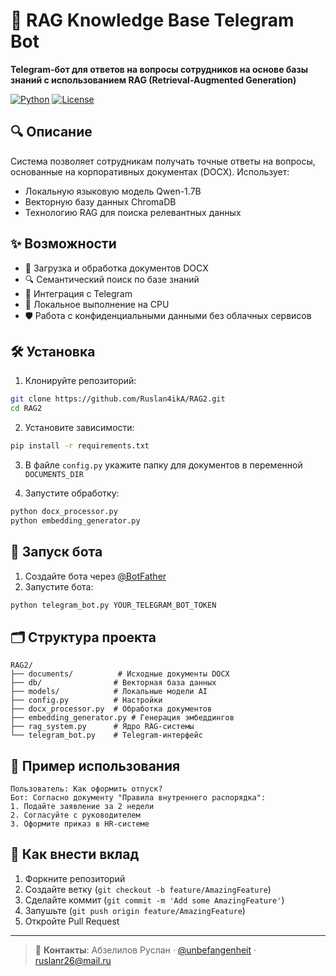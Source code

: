 # 🤖 RAG Knowledge Base Telegram Bot

**Telegram-бот для ответов на вопросы сотрудников на основе базы знаний с использованием RAG (Retrieval-Augmented Generation)**

[![Python](https://img.shields.io/badge/Python-3.9+-blue.svg)](https://www.python.org/)
[![License](https://img.shields.io/badge/License-MIT-green.svg)](https://opensource.org/licenses/MIT)

## 🔍 Описание

Система позволяет сотрудникам получать точные ответы на вопросы, основанные на корпоративных документах (DOCX). Использует:
- Локальную языковую модель Qwen-1.7B
- Векторную базу данных ChromaDB
- Технологию RAG для поиска релевантных данных

## ✨ Возможности

- 📄 Загрузка и обработка документов DOCX
- 🔍 Семантический поиск по базе знаний
- 💬 Интеграция с Telegram
- 🧠 Локальное выполнение на CPU
- 🛡️ Работа с конфиденциальными данными без облачных сервисов

## 🛠 Установка

1. Клонируйте репозиторий:
```bash
git clone https://github.com/Ruslan4ikA/RAG2.git
cd RAG2
```

2. Установите зависимости:
```bash
pip install -r requirements.txt
```

3. В файле `config.py` укажите папку для документов в переменной `DOCUMENTS_DIR`

4. Запустите обработку:
```bash
python docx_processor.py
python embedding_generator.py
```

## 🚀 Запуск бота

1. Создайте бота через [@BotFather](https://t.me/BotFather)
2. Запустите бота:
```bash
python telegram_bot.py YOUR_TELEGRAM_BOT_TOKEN
```

## 🗂 Структура проекта

```
RAG2/
├── documents/          # Исходные документы DOCX
├── db/                # Векторная база данных
├── models/            # Локальные модели AI
├── config.py          # Настройки
├── docx_processor.py  # Обработка документов
├── embedding_generator.py # Генерация эмбеддингов
├── rag_system.py      # Ядро RAG-системы
└── telegram_bot.py    # Telegram-интерфейс
```

## 📝 Пример использования

```
Пользователь: Как оформить отпуск?
Бот: Согласно документу "Правила внутреннего распорядка":
1. Подайте заявление за 2 недели
2. Согласуйте с руководителем
3. Оформите приказ в HR-системе
```

## 🤝 Как внести вклад

1. Форкните репозиторий
2. Создайте ветку (`git checkout -b feature/AmazingFeature`)
3. Сделайте коммит (`git commit -m 'Add some AmazingFeature'`)
4. Запушьте (`git push origin feature/AmazingFeature`)
5. Откройте Pull Request

---

> 📧 **Контакты**: Абзелилов Руслан · [@unbefangenheit](https://t.me/unbefangenheit) · ruslanr26@mail.ru
